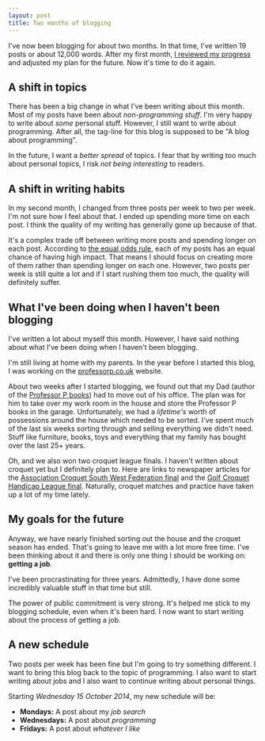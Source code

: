 ```yaml
---
layout: post
title: Two months of blogging
---
```


I've now been blogging for about two months. In that time, I've written 19 posts or about 12,000 words. After my first month, [I reviewed my progress](/one-month-of-blogging/) and adjusted my plan for the future. Now it's time to do it again. 


## A shift in topics

There has been a big change in what I've been writing about this month. Most of my posts have been about *non-programming stuff*. I'm very happy to write about *some* personal stuff. However, I still want to write about programming. After all, the tag-line for this blog is supposed to be "A blog about programming". 

In the future, I want a *better spread* of topics. I fear that by writing too much about personal topics, I risk *not being interesting* to readers. 

## A shift in writing habits

In my second month, I changed from three posts per week to two per week. I'm not sure how I feel about that. I ended up spending more time on each post. I think the quality of my writing has generally gone up because of that. 

It's a complex trade off between writing more posts and spending longer on each post. According to [the equal odds rule](http://jamesclear.com/equal-odds), each of my posts has an equal chance of having high impact. That means I should focus on creating more of them rather than spending longer on each one. However, two posts per week is still quite a lot and if I start rushing them too much, the quality will definitely suffer.

## What I've been doing when I haven't been blogging

I've written a lot about myself this month. However, I have said nothing about what I've been doing when I haven't been blogging. 

I'm still living at home with my parents. In the year before I started this blog, I was working on the [professorp.co.uk](http://www.professorp.co.uk/) website. 

About two weeks after I started blogging, we found out that my Dad (author of the [Professor P books](http://www.professorp.co.uk/books/)) had to move out of his office. The plan was for him to take over my work room in the house and store the Professor P books in the garage. Unfortunately, we had a *lifetime's* worth of possessions around the house which needed to be sorted. I've spent much of the last six weeks sorting through and selling everything we didn't need. Stuff like furniture, books, toys and everything that my family has bought over the last 25+ years.

Oh, and we also won two croquet league finals. I haven't written about croquet yet but I definitely plan to. Here are links to newspaper articles for the [Association Croquet South West Federation final](http://www.centralsomersetgazette.co.uk/Abbey-Croquet-Club-win-South-West-Federation/story-23026871-detail/story.html) and the [Golf Croquet Handicap League final](http://www.centralsomersetgazette.co.uk/Abbey-Croquet-Club-triumph-South-West-Handicap/story-23184624-detail/story.html). Naturally, croquet matches and practice have taken up a lot of my time lately. 

## My goals for the future

Anyway, we have nearly finished sorting out the house and the croquet season has ended. That's going to leave me with a lot more free time. I've been thinking about it and there is only one thing I should be working on: **getting a job**. 

I've been procrastinating for three years. Admittedly, I have done some incredibly valuable stuff in that time but still. 

The power of public commitment is very strong. It's helped me stick to my blogging schedule, even when it's been hard. I now want to start writing about the process of getting a job. 

## A new schedule

Two posts per week has been fine but I'm going to try something different. I want to bring this blog back to the topic of programming. I also want to start writing about jobs and I also want to continue writing about personal things. 

Starting *Wednesday 15 October 2014*, my new schedule will be:

- **Mondays:** A post about my *job search*
- **Wednesdays:** A post about *programming*
- **Fridays:** A post about *whatever I like*
